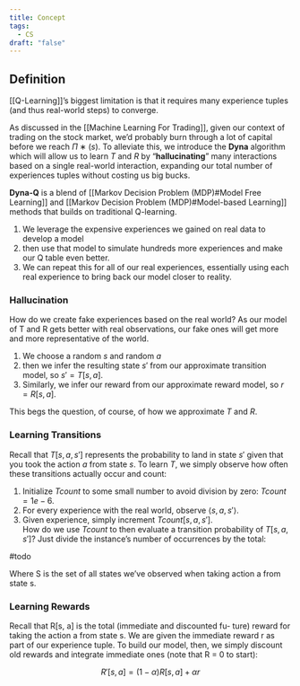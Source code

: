 ```yaml
---
title: Concept
tags:
  - CS
draft: "false"
---
```

## Definition 
[[Q-Learning]]’s biggest limitation is that it requires many experience tuples (and thus real-world steps) to converge. 

As discussed in the [[Machine Learning For Trading]], given our context of trading on the stock market, we’d probably burn through a lot of capital before we reach $Π∗(s)$. To alleviate this, we introduce the **Dyna** algorithm which will allow us to learn $T$ and $R$ by “**hallucinating**” many interactions based on a single real-world interaction, expanding our total number of experiences tuples without costing us big bucks.

**Dyna-Q** is a blend of [[Markov Decision Problem (MDP)#Model Free Learning]] and [[Markov Decision Problem (MDP)#Model-based Learning]] methods that builds on traditional Q-learning. 
1. We leverage the expensive experiences we gained on real data to develop a model
2. then use that model to simulate hundreds more experiences and make our Q table even better.
3. We can repeat this for all of our real experiences, essentially using each real experience to bring back our model closer to reality.

### Hallucination
How do we create fake experiences based on the real world? As our model of T and R gets better with real observations, our fake ones will get more and more representative of the world.

1. We choose a random $s$ and random $a$
2. then we infer the resulting state $s′$ from our approximate transition model, so $s′ = T [s, a]$.
3. Similarly, we infer our reward from our approximate reward model, so $r = R[s, a]$.

This begs the question, of course, of how we approximate $T$ and $R$.

### Learning Transitions 

Recall that $T[s,a,s′]$ represents the probability to land in state $s′$ given that you took the action $a$ from state $s$. To learn $T$, we simply observe how often these transitions actually occur and count:
1. Initialize $Tcount$ to some small number to avoid division by zero: $Tcount = 1e−6$.
2. For every experience with the real world, observe $⟨s, a, s′⟩$.
3. Given experience, simply increment $Tcount[s, a, s′]$.  
How do we use $Tcount$ to then evaluate a transition probability of $T [s, a, s′ ]$? Just divide the instance’s number of occurrences by the total:

#todo 

Where S is the set of all states we’ve observed when taking action a from state s.

### Learning Rewards 
Recall that R[s, a] is the total (immediate and discounted fu- ture) reward for taking the action a from state s. We are given the immediate reward r as part of our experience tuple. To build our model, then, we simply discount old rewards and integrate immediate ones (note that R = 0 to start):

$$ R′[s, a] = (1 − α)R[s, a] + αr $$

